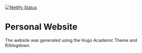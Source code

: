 [![Netlify Status](https://api.netlify.com/api/v1/badges/7f918381-8031-4114-9daa-a17acf80663a/deploy-status)](https://app.netlify.com/sites/quizzical-pasteur-a2403c/deploys)

# Personal Website 

The website was generated using the Hugo Academic Theme and R/blogdown. 
